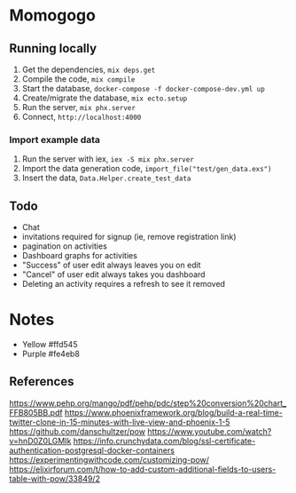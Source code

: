 # Momogogo

## Running locally

1. Get the dependencies, `mix deps.get`
2. Compile the code, `mix compile`
3. Start the database, `docker-compose -f docker-compose-dev.yml up`
4. Create/migrate the database, `mix ecto.setup`
5. Run the server, `mix phx.server`
6. Connect, `http://localhost:4000`

### Import example data

1. Run the server with iex, `iex -S mix phx.server`
2. Import the data generation code, `import_file("test/gen_data.exs")`
3. Insert the data, `Data.Helper.create_test_data`


## Todo

* Chat
* invitations required for signup (ie, remove registration link)
* pagination on activities
* Dashboard graphs for activities
* "Success" of user edit always leaves you on edit
* "Cancel" of user edit always takes you dashboard
* Deleting an activity requires a refresh to see it removed

# Notes

- Yellow  #ffd545
- Purple  #fe4eb8

## References

https://www.pehp.org/mango/pdf/pehp/pdc/step%20conversion%20chart_FFB805BB.pdf
https://www.phoenixframework.org/blog/build-a-real-time-twitter-clone-in-15-minutes-with-live-view-and-phoenix-1-5
https://github.com/danschultzer/pow
https://www.youtube.com/watch?v=hnD0Z0LGMIk
https://info.crunchydata.com/blog/ssl-certificate-authentication-postgresql-docker-containers
https://experimentingwithcode.com/customizing-pow/
https://elixirforum.com/t/how-to-add-custom-additional-fields-to-users-table-with-pow/33849/2

